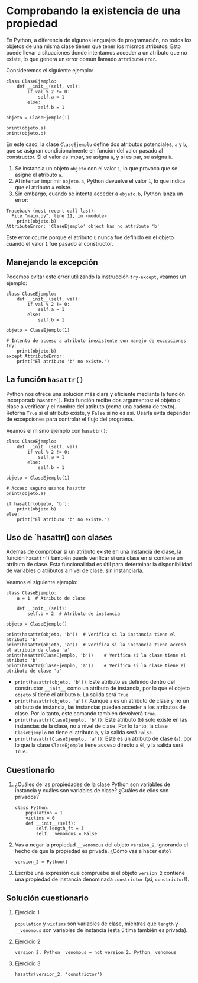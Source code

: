 # Comprobando la existencia de una propiedad

En Python, a diferencia de algunos lenguajes de programación, no todos los objetos de una misma clase tienen que tener los mismos atributos. Esto puede llevar a situaciones donde intentamos acceder a un atributo que no existe, lo que genera un error común llamado `AttributeError`.

Consideremos el siguiente ejemplo:

```
class ClaseEjemplo:
    def __init__(self, val):
        if val % 2 != 0:
            self.a = 1
        else:
            self.b = 1

objeto = ClaseEjemplo(1)

print(objeto.a)
print(objeto.b)
```

En este caso, la clase `ClaseEjemplo` define dos atributos potenciales, `a` y `b`, que se asignan condicionalmente en función del valor pasado al constructor. Si el valor es impar, se asigna `a`, y si es par, se asigna `b`.

1. Se instancia un objeto `objeto` con el valor `1`, lo que provoca que se asigne el atributo `a`.
2. Al intentar imprimir `objeto.a`, Python devuelve el valor `1`, lo que indica que el atributo `a` existe.
3. Sin embargo, cuando se intenta acceder a `objeto.b`, Python lanza un error: 

```
Traceback (most recent call last):
  File "main.py", line 11, in <module>
    print(objeto.b)
AttributeError: 'ClaseEjemplo' object has no attribute 'b'
```

Este error ocurre porque el atributo `b` nunca fue definido en el objeto cuando el valor `1` fue pasado al constructor.

## Manejando la excepción

Podemos evitar este error utilizando la instrucción `try-except`, veamos un ejemplo:

```
class ClaseEjemplo:
    def __init__(self, val):
        if val % 2 != 0:
            self.a = 1
        else:
            self.b = 1

objeto = ClaseEjemplo(1)

# Intento de acceso a atributo inexistente con manejo de excepciones
try:
    print(objeto.b)
except AttributeError:
    print("El atributo 'b' no existe.")
```
## La función `hasattr()`

Python nos ofrece una solución más clara y eficiente mediante la función incorporada `hasattr()`. Esta función recibe dos argumentos: el objeto o clase a verificar y el nombre del atributo (como una cadena de texto). Retorna `True` si el atributo existe, y `False` si no es así. Usarla evita depender de excepciones para controlar el flujo del programa.

Veamos el mismo ejemplo con `hasattr()`:

```
class ClaseEjemplo:
    def __init__(self, val):
        if val % 2 != 0:
            self.a = 1
        else:
            self.b = 1

objeto = ClaseEjemplo(1)

# Acceso seguro usando hasattr
print(objeto.a)

if hasattr(objeto, 'b'):
    print(objeto.b)
else:
    print("El atributo 'b' no existe.")
```

## Uso de `hasattr() con clases

Además de comprobar si un atributo existe en una instancia de clase, la función `hasattr()` también puede verificar si una clase en sí contiene un atributo de clase. Esta funcionalidad es útil para determinar la disponibilidad de variables o atributos a nivel de clase, sin instanciarla.

Veamos el siguiente ejemplo:

```
class ClaseEjemplo:
    a = 1  # Atributo de clase

    def __init__(self):
        self.b = 2  # Atributo de instancia

objeto = ClaseEjemplo()

print(hasattr(objeto, 'b'))  # Verifica si la instancia tiene el atributo 'b'
print(hasattr(objeto, 'a'))  # Verifica si la instancia tiene acceso al atributo de clase 'a'
print(hasattr(ClaseEjemplo, 'b'))    # Verifica si la clase tiene el atributo 'b'
print(hasattr(ClaseEjemplo, 'a'))    # Verifica si la clase tiene el atributo de clase 'a'
```

* `print(hasattr(objeto, 'b'))`: Este atributo es definido dentro del constructor `__init__` como un atributo de instancia, por lo que el objeto `objeto` sí tiene el atributo `b`. La salida será `True`.
* `print(hasattr(objeto, 'a'))`: Aunque `a` es un atributo de clase y no un atributo de instancia, las instancias pueden acceder a los atributos de clase. Por lo tanto, este comando también devolverá `True`.
* `print(hasattr(ClaseEjemplo, 'b'))`: Este atributo (`b`) solo existe en las instancias de la clase, no a nivel de clase. Por lo tanto, la clase `ClaseEjemplo` no tiene el atributo `b`, y la salida será `False`.
* `print(hasattr(ClaseEjemplo, 'a'))`: Este es un atributo de clase (`a`), por lo que la clase `ClaseEjemplo` tiene acceso directo a él, y la salida será `True`.

## Cuestionario

1. ¿Cuáles de las propiedades de la clase Python son variables de instancia y cuáles son variables de clase? ¿Cuáles de ellos son privados?
    ```
    class Python:
        population = 1
        victims = 0
        def __init__(self):
            self.length_ft = 3
            self.__venomous = False
    ```

2. Vas a negar la propiedad `__venomous` del objeto `version_2`, ignorando el hecho de que la propiedad es privada. ¿Cómo vas a hacer esto?
    ```
    version_2 = Python()
    ```
3. Escribe una expresión que compruebe si el objeto `version_2` contiene una propiedad de instancia denominada `constrictor` (¡si, `constrictor`!).

## Solución cuestionario

1. Ejercicio 1

    `population` y `victims` son variables de clase, mientras que `length` y `__venomous` son variables de instancia (esta última también es privada).

2. Ejercicio 2

    `version_2._Python__venomous = not version_2._Python__venomous`

3. Ejercicio 3

    `hasattr(version_2, 'constrictor')`